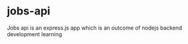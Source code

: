 # jobs-api
Jobs api is an express.js app which is an outcome of nodejs backend development learning
